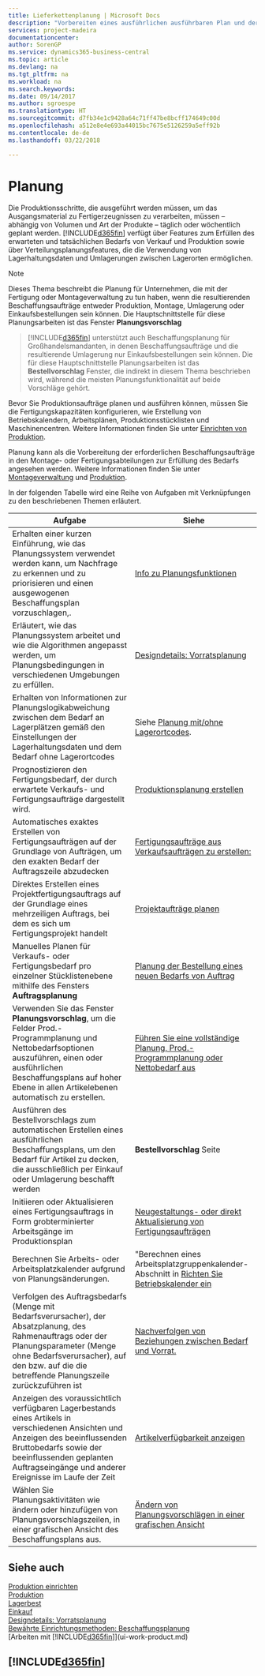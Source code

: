 ```yaml
---
title: Lieferkettenplanung | Microsoft Docs
description: "Vorbereiten eines ausführlichen ausführbaren Plan und der Montageplan für Verkäufe und Produktionsbedarf."
services: project-madeira
documentationcenter: 
author: SorenGP
ms.service: dynamics365-business-central
ms.topic: article
ms.devlang: na
ms.tgt_pltfrm: na
ms.workload: na
ms.search.keywords: 
ms.date: 09/14/2017
ms.author: sgroespe
ms.translationtype: HT
ms.sourcegitcommit: d7fb34e1c9428a64c71ff47be8bcff174649c00d
ms.openlocfilehash: a512e8e4e693a44015bc7675e5126259a5eff92b
ms.contentlocale: de-de
ms.lasthandoff: 03/22/2018

---
```

# <a name="planning"></a>Planung
Die Produktionsschritte, die ausgeführt werden müssen, um das Ausgangsmaterial zu Fertigerzeugnissen zu verarbeiten, müssen – abhängig von Volumen und Art der Produkte – täglich oder wöchentlich geplant werden. [!INCLUDE[d365fin](includes/d365fin_md.md)] verfügt über Features zum Erfüllen des erwarteten und tatsächlichen Bedarfs von Verkauf und Produktion sowie über Verteilungsplanungsfeatures, die die Verwendung von Lagerhaltungsdaten und Umlagerungen zwischen Lagerorten ermöglichen.

> [!NOTE]
> Dieses Thema beschreibt die Planung für Unternehmen, die mit der Fertigung oder Montageverwaltung zu tun haben, wenn die resultierenden Beschaffungsaufträge entweder Produktion, Montage, Umlagerung oder Einkaufsbestellungen sein können. Die Hauptschnittstelle für diese Planungsarbeiten ist das Fenster **Planungsvorschlag**

> [!INCLUDE[d365fin](includes/d365fin_md.md)] unterstützt auch Beschaffungsplanung für Großhandelsmandanten, in denen Beschaffungsaufträge und die resultierende Umlagerung nur Einkaufsbestellungen sein können. Die für diese Hauptschnittstelle Planungsarbeiten ist das **Bestellvorschlag** Fenster, die indirekt in diesem Thema beschrieben wird, während die meisten Planungsfunktionalität auf beide Vorschläge gehört.

Bevor Sie Produktionsaufträge planen und ausführen können, müssen Sie die Fertigungskapazitäten konfigurieren, wie Erstellung von Betriebskalendern, Arbeitsplänen, Produktionsstücklisten und Maschinencentren. Weitere Informationen finden Sie unter [Einrichten von Produktion](production-configure-production-processes.md).

Planung kann als die Vorbereitung der erforderlichen Beschaffungsaufträge in den Montage- oder Fertigungsabteilungen zur Erfüllung des Bedarfs angesehen werden. Weitere Informationen finden Sie unter [Montageverwaltung](assembly-assemble-items.md) und [Produktion](production-manage-manufacturing.md).

In der folgenden Tabelle wird eine Reihe von Aufgaben mit Verknüpfungen zu den beschriebenen Themen erläutert.   

|**Aufgabe**|**Siehe**|  
|------------|-------------|  
|Erhalten einer kurzen Einführung, wie das Planungssystem verwendet werden kann, um Nachfrage zu erkennen und zu priorisieren und einen ausgewogenen Beschaffungsplan vorzuschlagen,.|[Info zu Planungsfunktionen](production-about-planning-functionality.md)|
|Erläutert, wie das Planungssystem arbeitet und wie die Algorithmen angepasst werden, um Planungsbedingungen in verschiedenen Umgebungen zu erfüllen.|[Designdetails: Vorratsplanung](design-details-supply-planning.md)|
|Erhalten von Informationen zur Planungslogikabweichung zwischen dem Bedarf an Lagerplätzen gemäß den Einstellungen der Lagerhaltungsdaten und dem Bedarf ohne Lagerortcodes|Siehe [Planung mit/ohne Lagerortcodes](production-planning-with-without-locations.md).|
|Prognostizieren den Fertigungsbedarf, der durch erwartete Verkaufs- und Fertigungsaufträge dargestellt wird.|[Produktionsplanung erstellen](production-how-to-create-a-forecast.md)|  
|Automatisches exaktes Erstellen von Fertigungsaufträgen auf der Grundlage von Aufträgen, um den exakten Bedarf der Auftragszeile abzudecken|[Fertigungsaufträge aus Verkaufsaufträgen zu erstellen:](production-how-to-create-production-orders-from-sales-orders.md)|
|Direktes Erstellen eines Projektfertigungsauftrags auf der Grundlage eines mehrzeiligen Auftrags, bei dem es sich um Fertigungsprojekt handelt|[Projektaufträge planen](production-how-to-plan-project-orders.md)|
|Manuelles Planen für Verkaufs- oder Fertigungsbedarf pro einzelner Stücklistenebene mithilfe des Fensters **Auftragsplanung**|[Planung der Bestellung eines neuen Bedarfs von Auftrag](production-how-to-plan-for-new-demand.md)|
|Verwenden Sie das Fenster **Planungsvorschlag**, um die Felder Prod.-Programmplanung und Nettobedarfsoptionen auszuführen, einen oder ausführlichen Beschaffungsplans auf hoher Ebene in allen Artikelebenen automatisch zu erstellen.|[Führen Sie eine vollständige Planung, Prod.-Programmplanung oder Nettobedarf aus](production-how-to-run-mps-and-mrp.md)|
|Ausführen des Bestellvorschlags zum automatischen Erstellen eines ausführlichen Beschaffungsplans, um den Bedarf für Artikel zu decken, die ausschließlich per Einkauf oder Umlagerung beschafft werden|**Bestellvorschlag** Seite|  
|Initiieren oder Aktualisieren eines Fertigungsauftrags in Form grobterminierter Arbeitsgänge im Produktionsplan|[Neugestaltungs- oder direkt Aktualisierung von Fertigungsaufträgen](production-how-to-replan-refresh-production-orders.md)|
|Berechnen Sie Arbeits- oder Arbeitsplatzkalender aufgrund von Planungsänderungen.|"Berechnen eines Arbeitsplatzgruppenkalender-Abschnitt in [Richten Sie Betriebskalender ein](production-how-to-create-work-center-calendars.md)|
|Verfolgen des Auftragsbedarfs (Menge mit Bedarfsverursacher), der Absatzplanung, des Rahmenauftrags oder der Planungsparameter (Menge ohne Bedarfsverursacher), auf den bzw. auf die die betreffende Planungszeile zurückzuführen ist|[Nachverfolgen von Beziehungen zwischen Bedarf und Vorrat.](production-how-track-demand-supply.md)|
|Anzeigen des voraussichtlich verfügbaren Lagerbestands eines Artikels in verschiedenen Ansichten und Anzeigen des beeinflussenden Bruttobedarfs sowie der beeinflussenden geplanten Auftragseingänge und anderer Ereignisse im Laufe der Zeit|[Artikelverfügbarkeit anzeigen](inventory-how-availability-overview.md)|  
|Wählen Sie Planungsaktivitäten wie ändern oder hinzufügen von Planungsvorschlagszeilen, in einer grafischen Ansicht des Beschaffungsplans aus.|[Ändern von Planungsvorschlägen in einer grafischen Ansicht](production-how-to-modify-planning-suggestions-in-a-graphical-view.md)|

## <a name="see-also"></a>Siehe auch
[Produktion einrichten](production-configure-production-processes.md)  
[Produktion](production-manage-manufacturing.md)    
[Lagerbest](inventory-manage-inventory.md)  
[Einkauf](purchasing-manage-purchasing.md)  
[Designdetails: Vorratsplanung](design-details-supply-planning.md)   
[Bewährte Einrichtungsmethoden: Beschaffungsplanung](setup-best-practices-supply-planning.md)  
[Arbeiten mit [!INCLUDE[d365fin](includes/d365fin_md.md)]](ui-work-product.md)

## [!INCLUDE[d365fin](includes/free_trial_md.md)]  
 

